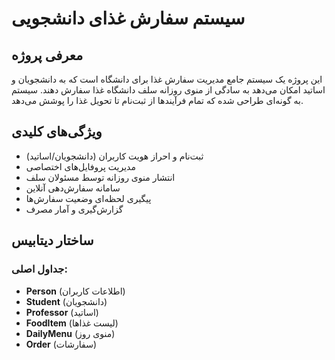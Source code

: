 # سیستم سفارش غذای دانشجویی
## معرفی پروژه
این پروژه یک سیستم جامع مدیریت سفارش غذا برای دانشگاه است که به دانشجویان و اساتید امکان می‌دهد به سادگی از منوی روزانه سلف دانشگاه غذا سفارش دهند. سیستم به گونه‌ای طراحی شده که تمام فرآیندها از ثبت‌نام تا تحویل غذا را پوشش می‌دهد.

## ویژگی‌های کلیدی
- ثبت‌نام و احراز هویت کاربران (دانشجویان/اساتید)
- مدیریت پروفایل‌های اختصاصی
- انتشار منوی روزانه توسط مسئولان سلف
- سامانه سفارش‌دهی آنلاین
- پیگیری لحظه‌ای وضعیت سفارش‌ها
- گزارش‌گیری و آمار مصرف

## ساختار دیتابیس
### جداول اصلی:
- **Person** (اطلاعات کاربران)
- **Student** (دانشجویان)
- **Professor** (اساتید) 
- **FoodItem** (لیست غذاها)
- **DailyMenu** (منوی روز)
- **Order** (سفارشات)

